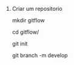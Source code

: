 1. Criar um repositorio

    mkdir gitflow

    cd gitflow/

    git init

    git branch -m develop